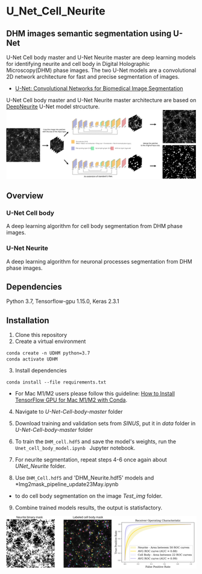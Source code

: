 # U_Net_Cell_Neurite
 ## DHM images semantic segmentation using U-Net
U-Net Cell body master and U-Net Neurite master are deep learning models for identifying neurite and cell body in Digital Holographic Microscopy(DHM) phase images. The two U-Net models are a convolutional 2D network architecture for fast and precise segmentation of images. 

* [U-Net: Convolutional Networks for Biomedical Image Segmentation](https://lmb.informatik.uni-freiburg.de/people/ronneber/u-net/)

U-Net Cell body master and U-Net Neurite master architecture are based on [DeepNeurite](https://github.com/khCygnal/DeepNeurite) U-Net model strcucture.
![alt text](U-Net.svg "Logo Title Text 1")

## Overview

### U-Net Cell body 

A deep learning algorithm for cell body segmentation from DHM phase images. 


### U-Net Neurite 

A deep learning algorithm for neuronal processes segmentation from DHM phase images. 

## Dependencies
Python 3.7, Tensorflow-gpu 1.15.0, Keras 2.3.1

## Installation

1. Clone this repository
2. Create a virtual environment

```
conda create -n UDHM python=3.7
conda activate UDHM
```
3. Install dependencies
```
conda install --file requirements.txt
```
* For Mac M1/M2 users please follow this guideline: [How to Install TensorFlow GPU for Mac M1/M2 with Conda](https://www.youtube.com/watch?v=w2qlou7n7MA).

4. Navigate to _U-Net-Cell-body-master_ folder

5. Download training and validation sets from _SINUS_, put it in _data_ folder in _U-Net-Cell-body-master_ folder

6. To train the `DHM_cell.hdf5` and save the model's weights, run the ```Unet_cell_body_model.ipynb ``` Jupyter notebook.


7. For neurite segmentation, repeat steps 4-6 once again about _UNet_Neurite_ folder. 

8. Use `DHM_Cell.hdf5` and 'DHM_Neurite.hdf5' models and *Img2mask_pipeline_update23May.ipynb
* to do cell body segmentation on the image _Test_img_ folder.

9. Combine trained models results, the output is statisfactory.

<img src="masks_roc.svg" width="1200"/> 
